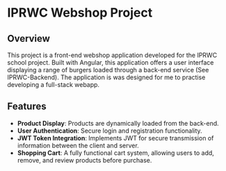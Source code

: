 # IPRWC Webshop Project

## Overview
This project is a front-end webshop application developed for the IPRWC school project. Built with Angular, this application offers a user interface displaying a range of burgers loaded through a back-end service (See IPRWC-Backend). The application is was designed for me to practise developing a full-stack webapp.

## Features
- **Product Display**: Products are dynamically loaded from the back-end.
- **User Authentication**: Secure login and registration functionality.
- **JWT Token Integration**: Implements JWT for secure transmission of information between the client and server.
- **Shopping Cart**: A fully functional cart system, allowing users to add, remove, and review products before purchase.
